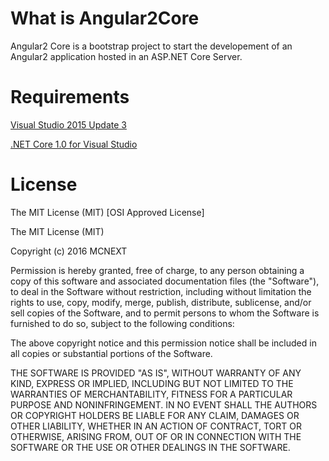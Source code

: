 # What is Angular2Core
Angular2 Core is a bootstrap project to start the developement of an Angular2 application hosted in an ASP.NET Core Server.

# Requirements

[Visual Studio 2015 Update 3](https://www.visualstudio.com/products/free-developer-offers-vs.aspx)

[.NET Core 1.0 for Visual Studio](https://go.microsoft.com/fwlink/?LinkId=817245)

# License

The MIT License (MIT) [OSI Approved License]

The MIT License (MIT)

Copyright (c) 2016 MCNEXT

Permission is hereby granted, free of charge, to any person obtaining a copy of this software and associated documentation files (the "Software"), to deal in the Software without restriction, including without limitation the rights to use, copy, modify, merge, publish, distribute, sublicense, and/or sell copies of the Software, and to permit persons to whom the Software is furnished to do so, subject to the following conditions:

The above copyright notice and this permission notice shall be included in all copies or substantial portions of the Software.

THE SOFTWARE IS PROVIDED "AS IS", WITHOUT WARRANTY OF ANY KIND, EXPRESS OR IMPLIED, INCLUDING BUT NOT LIMITED TO THE WARRANTIES OF MERCHANTABILITY, FITNESS FOR A PARTICULAR PURPOSE AND NONINFRINGEMENT. IN NO EVENT SHALL THE AUTHORS OR COPYRIGHT HOLDERS BE LIABLE FOR ANY CLAIM, DAMAGES OR OTHER LIABILITY, WHETHER IN AN ACTION OF CONTRACT, TORT OR OTHERWISE, ARISING FROM, OUT OF OR IN CONNECTION WITH THE SOFTWARE OR THE USE OR OTHER DEALINGS IN THE SOFTWARE.
